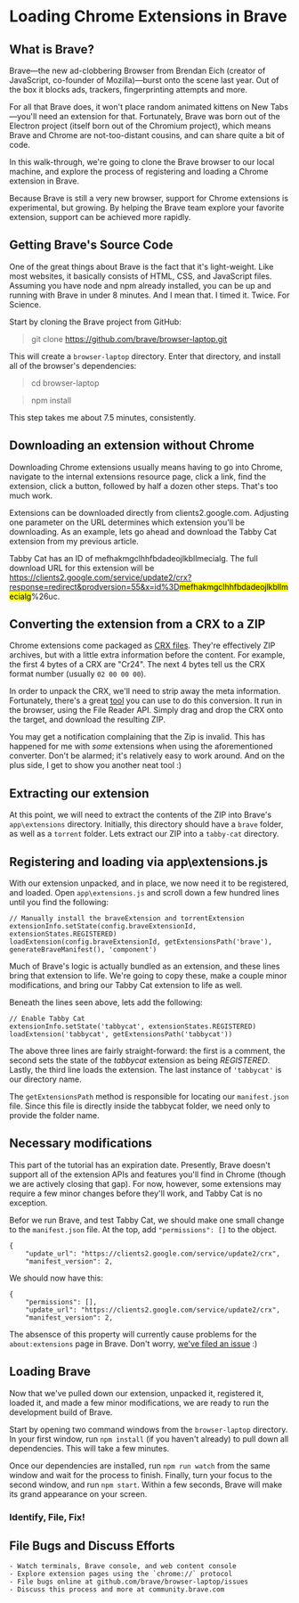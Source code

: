 # Loading Chrome Extensions in Brave

## What is Brave?

Brave&mdash;the new ad-clobbering Browser from Brendan Eich (creator of JavaScript, co-founder of Mozilla)&mdash;burst onto the scene last year. Out of the box it blocks ads, trackers, fingerprinting attempts and more.

For all that Brave does, it won't place random animated kittens on New Tabs&mdash;you'll need an extension for that. Fortunately, Brave was born out of the Electron project (itself born out of the Chromium project), which means Brave and Chrome are not-too-distant cousins, and can share quite a bit of code.

In this walk-through, we're going to clone the Brave browser to our local machine, and explore the process of registering and loading a Chrome extension in Brave.

Because Brave is still a very new browser, support for Chrome extensions is experimental, but growing. By helping the Brave team explore your favorite extension, support can be achieved more rapidly.

## Getting Brave's Source Code

One of the great things about Brave is the fact that it's light-weight. Like most websites, it basically consists of HTML, CSS, and JavaScript files. Assuming you have node and npm already installed, you can be up and running with Brave in under 8 minutes. And I mean that. I timed it. Twice. For Science.

Start by cloning the Brave project from GitHub:

> git clone https://github.com/brave/browser-laptop.git

This will create a `browser-laptop` directory. Enter that directory, and install all of the browser's dependencies:

> cd browser-laptop

> npm install

This step takes me about 7.5 minutes, consistently.

## Downloading an extension without Chrome

Downloading Chrome extensions usually means having to go into Chrome, navigate to the internal extensions resource page, click a link, find the extension, click a button, followed by half a dozen other steps. That's too much work.

Extensions can be downloaded directly from clients2.google.com. Adjusting one parameter on the URL determines which extension you'll be downloading. As an example, lets go ahead and download the Tabby Cat extension from my previous article.

Tabby Cat has an ID of mefhakmgclhhfbdadeojlkbllmecialg. The full download URL for this extension will be https://clients2.google.com/service/update2/crx?response=redirect&prodversion=55&x=id%3D<mark>mefhakmgclhhfbdadeojlkbllmecialg</mark>%26uc.

## Converting the extension from a CRX to a ZIP

Chrome extensions come packaged as [CRX files](https://developer.chrome.com/extensions/crx). They're effectively ZIP archives, but with a little extra information before the content. For example, the first 4 bytes of a CRX are "Cr24". The next 4 bytes tell us the CRX format number (usually `02 00 00 00`).

In order to unpack the CRX, we'll need to strip away the meta information. Fortunately, there's a great [tool](https://johankj.github.io/convert-crx-to-zip/) you can use to do this conversion. It run in the browser, using the File Reader API. Simply drag and drop the CRX onto the target, and download the resulting ZIP.

You may get a notification complaining that the Zip is invalid. This has happened for me with *some* extensions when using the aforementioned converter. Don't be alarmed; it's relatively easy to work around. And on the plus side, I get to show you another neat tool :)

## Extracting our extension

At this point, we will need to extract the contents of the ZIP into Brave's `app\extensions` directory. Initially, this directory should have a `brave` folder, as well as a `torrent` folder. Lets extract our ZIP into a `tabby-cat` directory.

## Registering and loading via app\extensions.js

With our extension unpacked, and in place, we now need it to be registered, and loaded. Open `app\extensions.js` and scroll down a few hundred lines until you find the following:

```
// Manually install the braveExtension and torrentExtension
extensionInfo.setState(config.braveExtensionId, extensionStates.REGISTERED)
loadExtension(config.braveExtensionId, getExtensionsPath('brave'), generateBraveManifest(), 'component')
```

Much of Brave's logic is actually bundled as an extension, and these lines bring that extension to life. We're going to copy these, make a couple minor modifications, and bring our Tabby Cat extension to life as well.

Beneath the lines seen above, lets add the following:

```
// Enable Tabby Cat
extensionInfo.setState('tabbycat', extensionStates.REGISTERED)
loadExtension('tabbycat', getExtensionsPath('tabbycat'))
```

The above three lines are fairly straight-forward: the first is a comment, the second sets the state of the _tabbycat_ extension as being _REGISTERED_. Lastly, the third line loads the extension. The last instance of `'tabbycat'` is our directory name.

The `getExtensionsPath` method is responsible for locating our `manifest.json` file. Since this file is directly inside the tabbycat folder, we need only to provide the folder name.

## Necessary modifications

This part of the tutorial has an expiration date. Presently, Brave doesn't support all of the extension APIs and features you'll find in Chrome (though we are actively closing that gap). For now, however, some extensions may require a few minor changes before they'll work, and Tabby Cat is no exception.

Befor we run Brave, and test Tabby Cat, we should make one small change to the `manifest.json` file. At the top, add `"permissions": []` to the object.

```
{
    "update_url": "https://clients2.google.com/service/update2/crx",
    "manifest_version": 2,
```

We should now have this:

```
{
    "permissions": [],
    "update_url": "https://clients2.google.com/service/update2/crx",
    "manifest_version": 2,
```

The absensce of this property will currently cause problems for the `about:extensions` page in Brave. Don't worry, [we've filed an issue](https://github.com/brave/browser-laptop/issues/6533) :)

## Loading Brave

Now that we've pulled down our extension, unpacked it, registered it, loaded it, and made a few minor modifications, we are ready to run the development build of Brave.

Start by opening two command windows from the `browser-laptop` directory. In your first window, run `npm install` (if you haven't already) to pull down all dependencies. This will take a few minutes.

Once our dependencies are installed, run `npm run watch` from the same window and wait for the process to finish. Finally, turn your focus to the second window, and run `npm start`. Within a few seconds, Brave will make its grand appearance on your screen.

### Identify, File, Fix!

## File Bugs and Discuss Efforts

    - Watch terminals, Brave console, and web content console
    - Explore extension pages using the `chrome://` protocol
    - File bugs online at github.com/brave/browser-laptop/issues
    - Discuss this process and more at community.brave.com